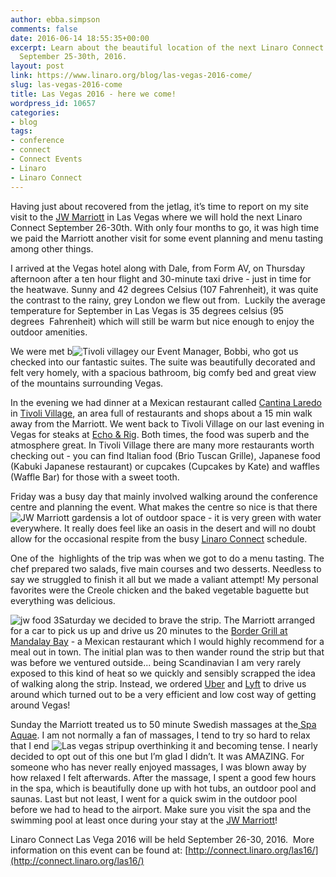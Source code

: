 ```yaml
---
author: ebba.simpson
comments: false
date: 2016-06-14 18:55:35+00:00
excerpt: Learn about the beautiful location of the next Linaro Connect in Las Vegas,
  September 25-30th, 2016.
layout: post
link: https://www.linaro.org/blog/las-vegas-2016-come/
slug: las-vegas-2016-come
title: Las Vegas 2016 - here we come!
wordpress_id: 10657
categories:
- blog
tags:
- conference
- connect
- Connect Events
- Linaro
- Linaro Connect
---
```


Having just about recovered from the jetlag, it’s time to report on my site visit to the [JW Marriott](http://www.marriott.com/hotels/travel/lasjw-jw-marriott-las-vegas-resort-and-spa/) in Las Vegas where we will hold the next Linaro Connect September 26-30th. With only four months to go, it was high time we paid the Marriott another visit for some event planning and menu tasting among other things. 

I arrived at the Vegas hotel along with Dale, from Form AV, on Thursday afternoon after a ten hour flight and 30-minute taxi drive - just in time for the heatwave. Sunny and 42 degrees Celsius (107 Fahrenheit), it was quite the contrast to the rainy, grey London we flew out from.  Luckily the average temperature for September in Las Vegas is 35 degrees celsius (95 degrees  Fahrenheit) which will still be warm but nice enough to enjoy the outdoor amenities.

We were met b![Tivoli village](http://www.linaro.org/wp-content/uploads/2016/06/Tivoli-village-300x241.jpg)y our Event Manager, Bobbi, who got us checked into our fantastic suites. The suite was beautifully decorated and felt very homely, with a spacious bathroom, big comfy bed and great view of the mountains surrounding Vegas. 

In the evening we had dinner at a Mexican restaurant called [Cantina Laredo](http://www.tivolivillagelv.com/portfolio/cantina-laredo-2/) in [Tivoli Village](http://www.tivolivillagelv.com/), an area full of restaurants and shops about a 15 min walk away from the Marriott. We went back to Tivoli Village on our last evening in Vegas for steaks at [Echo & Rig](http://www.tivolivillagelv.com/portfolio/test-3-2/). Both times, the food was superb and the atmosphere great. In Tivoli Village there are many more restaurants worth checking out - you can find Italian food (Brio Tuscan Grille), Japanese food (Kabuki Japanese restaurant) or cupcakes (Cupcakes by Kate) and waffles (Waffle Bar) for those with a sweet tooth.

Friday was a busy day that mainly involved walking around the conference centre and planning the event. What makes the centre so nice is that there ![JW Marriott gardens](http://www.linaro.org/wp-content/uploads/2016/06/JW-Marriott-gardens-300x238.jpg)is a lot of outdoor space - it is very green with water everywhere. It really does feel like an oasis in the desert and will no doubt allow for the occasional respite from the busy [Linaro Connect](http://connect.linaro.org/las16/) schedule. 

One of the  highlights of the trip was when we got to do a menu tasting. The chef prepared two salads, five main courses and two desserts. Needless to say we struggled to finish it all but we made a valiant attempt! My personal favorites were the Creole chicken and the baked vegetable baguette but everything was delicious.

![jw food 3](http://www.linaro.org/wp-content/uploads/2016/06/jw-food-3-204x300.jpg)Saturday we decided to brave the strip. The Marriott arranged for a car to pick us up and drive us 20 minutes to the [Border Grill at Mandalay Bay](http://www.bordergrill.com/locations/las-vegas/bglvmb/) - a Mexican restaurant which I would highly recommend for a meal out in town. The initial plan was to then wander round the strip but that was before we ventured outside... being Scandinavian I am very rarely exposed to this kind of heat so we quickly and sensibly scrapped the idea of walking along the strip. Instead, we ordered [Uber](https://www.uber.com/ride/) and [Lyft](https://www.lyft.com/) to drive us around which turned out to be a very efficient and low cost way of getting around Vegas!  

Sunday the Marriott treated us to 50 minute Swedish massages at the[ Spa Aquae](http://www.marriott.com/spas/lasjw-jw-marriott-las-vegas-resort-and-spa/spa-aquae/5013971/home-page.mi). I am not normally a fan of massages, I tend to try so hard to relax that I end ![Las vegas strip](http://www.linaro.org/wp-content/uploads/2016/06/Las-vegas-strip-216x300.jpg)up overthinking it and becoming tense. I nearly decided to opt out of this one but I’m glad I didn’t. It was AMAZING. For someone who has never really enjoyed massages, I was blown away by how relaxed I felt afterwards. After the massage, I spent a good few hours in the spa, which is beautifully done up with hot tubs, an outdoor pool and saunas. Last but not least, I went for a quick swim in the outdoor pool before we had to head to the airport. Make sure you visit the spa and the swimming pool at least once during your stay at the [JW Marriott](http://www.marriott.com/hotels/travel/lasjw-jw-marriott-las-vegas-resort-and-spa/)!

Linaro Connect Las Vega 2016 will be held September 26-30, 2016.  More information on this event can be found at: [http://connect.linaro.org/las16/](http://connect.linaro.org/las16/)


